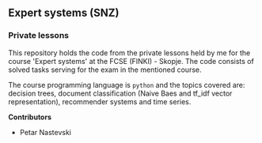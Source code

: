 ## Expert systems (SNZ)
### Private lessons

This repository holds the code from the private lessons held by me for the course 'Expert systems' at the FCSE (FINKI) - Skopje. The code consists of solved tasks serving for the exam in the mentioned course.

The course programming language is `python` and the topics covered are: decision trees, document classification (Naive Baes and tf_idf vector representation), recommender systems and time series.

**Contributors**
- Petar Nastevski
